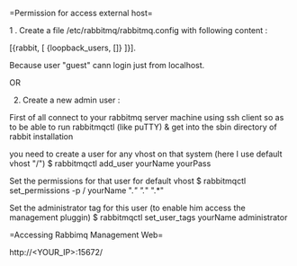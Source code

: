 =Permission for access external host=

1 . Create a file /etc/rabbitmq/rabbitmq.config with following content :

[{rabbit, [
      {loopback_users, []}
]}].

Because user "guest" cann login just from localhost.

OR

2. Create a new admin user :

First of all connect to your rabbitmq server machine using ssh client so as to be able to run rabbitmqctl (like puTTY) & get into the sbin directory of rabbit installation

you need to create a user for any vhost on that system (here I use default vhost "/")
$ rabbitmqctl add_user yourName yourPass

Set the permissions for that user for default vhost
$ rabbitmqctl set_permissions -p / yourName ".*" ".*" ".*"

Set the administrator tag for this user (to enable him access the management pluggin)
$ rabbitmqctl set_user_tags yourName administrator

=Accessing Rabbimq Management Web=

http://<YOUR_IP>:15672/